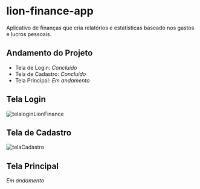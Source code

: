 # lion-finance-app
 Aplicativo de finanças que cria relatórios e estatísticas baseado nos gastos e lucros pessoais.

## Andamento do Projeto

- Tela de Login: <i>Concluído</i>
- Tela de Cadastro: <i>Concluído</i>
- Tela Principal: <i>Em andamento</i>


## Tela Login

![telaloginLionFinance](https://github.com/layla-lima/lion-finance-app/assets/129623575/ca00daef-4d9e-4876-b2fa-9ef37a6c4d0b)

## Tela de Cadastro

![telaCadastro](https://github.com/layla-lima/lion-finance-app/assets/129623575/c52d009b-3d4d-48b6-98d9-4bee471141f4)

## Tela Principal
<i>Em andamento</i>


